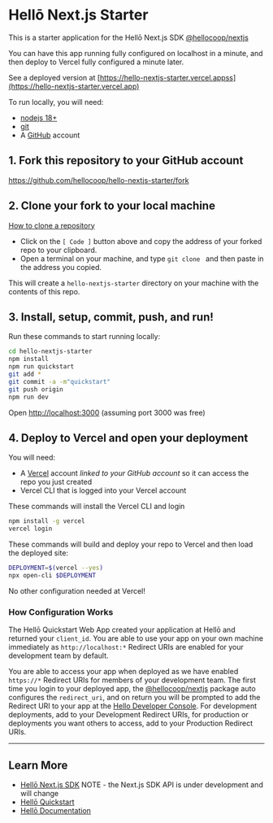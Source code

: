 # Hellō Next.js Starter

This is a starter application for the Hellō Next.js SDK [@hellocoop/nextjs](https://www.npmjs.com/package/@hellocoop/nextjs)

You can have this app running fully configured on localhost in a minute, and then deploy to Vercel fully configured a minute later.

See a deployed version  at [https://hello-nextjs-starter.vercel.appss](https://hello-nextjs-starter.vercel.app)

To run locally, you will need:

- [nodejs 18+](https://nodejs.org/en/download)
- [git](https://github.com/git-guides/install-git)
- A [GitHub](https://github.com) account

## 1\. Fork this repository to your GitHub account

<https://github.com/hellocoop/hello-nextjs-starter/fork>

## 2\. Clone your fork to your local machine
[How to clone a repository](https://docs.github.com/en/repositories/creating-and-managing-repositories/cloning-a-repository)

- Click on the `[ Code ]` button above and copy the address of your forked repo to your clipboard.
- Open a terminal on your machine, and type `git clone ` and then paste in the address you copied. 

This will create a `hello-nextjs-starter` directory on your machine with the contents of this repo.

## 3\. Install, setup, commit, push, and run!

Run these commands to start running locally:

```sh
cd hello-nextjs-starter
npm install
npm run quickstart
git add *
git commit -a -m"quickstart"
git push origin
npm run dev
```

Open <http://localhost:3000> (assuming port 3000 was free)

## 4\. Deploy to Vercel and open your deployment

You will need:

- A [Vercel](https://vercel.com) account *linked to your GitHub account* so it can access the repo you just created
- Vercel CLI that is logged into your Vercel account 

These commands will install the Vercel CLI and login

```sh
npm install -g vercel
vercel login
```

These commands will build and deploy your repo to Vercel and then load the deployed site:

```sh
DEPLOYMENT=$(vercel --yes)
npx open-cli $DEPLOYMENT
```

No other configuration needed at Vercel!

### How Configuration Works
The Hellō Quickstart Web App created your application at Hellō and returned your `client_id`. You are able to use your app on your own machine immediately as `http://localhost:*` Redirect URIs are enabled for your development team by default.

You are able to access your app when deployed as we have enabled `https://*` Redirect URIs for members of your development team. The first time you login to your deployed app, the [@hellocoop/nextjs](https://www.npmjs.com/package/@hellocoop/nextjs) package auto configures the `redirect_uri`, and on return you will be prompted to add the Redirect URI to your app at the [Hello Developer Console](https://console.hello.coop/). For development deployments, add to your Development Redirect URIs, for production or deployments you want others to access, add to your Production Redirect URIs.

---

## Learn More

- [Hellō Next.js SDK](https://www.npmjs.com/package/@hellocoop/nextjs) NOTE - the Next.js SDK API is under development and will change
- [Hellō Quickstart](https://www.npmjs.com/package/@hellocoop/quickstart)
- [Hellō Documentation](https://www.hello.dev/documentation)
